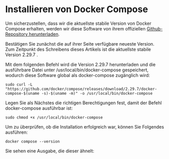 # Installieren von Docker Compose

Um sicherzustellen, dass wir die aktuellste stabile Version von Docker Compose erhalten, werden wir diese Software von ihrem offiziellen [Github-Repository herunterladen](https://github.com/docker/compose/releases).

Bestätigen Sie zunächst die auf ihrer Seite verfügbare neueste Version. Zum Zeitpunkt des Schreibens dieses Artikels ist die aktuellste stabile Version 2.29.7 .

Mit dem folgenden Befehl wird die Version 2.29.7 herunterladen und die ausführbare Datei unter /usr/local/bin/docker-compose gespeichert, wodurch diese Software global als docker-compose zugänglich wird:

```
sudo curl -L "https://github.com/docker/compose/releases/download/2.29.7/docker-compose-$(uname -s)-$(uname -m)" -o /usr/local/bin/docker-compose
```

Legen Sie als Nächstes die richtigen Berechtigungen fest, damit der Befehl docker-compose ausführbar ist:

    sudo chmod +x /usr/local/bin/docker-compose

Um zu überprüfen, ob die Installation erfolgreich war, können Sie Folgendes ausführen:

    docker compose --version

Sie sehen eine Ausgabe, die dieser ähnelt:
